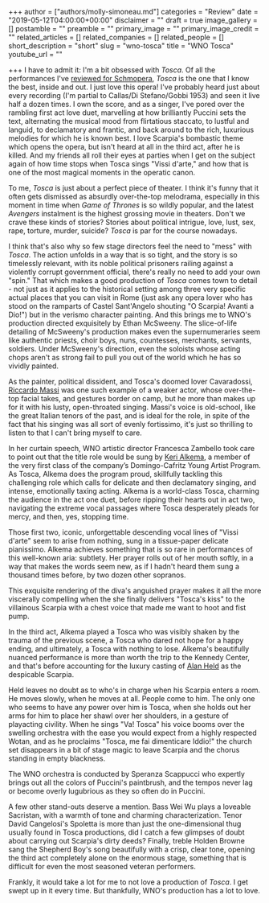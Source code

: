 +++
author = ["authors/molly-simoneau.md"]
categories = "Review"
date = "2019-05-12T04:00:00+00:00"
disclaimer = ""
draft = true
image_gallery = []
postamble = ""
preamble = ""
primary_image = ""
primary_image_credit = ""
related_articles = []
related_companies = []
related_people = []
short_description = "short"
slug = "wno-tosca"
title = "WNO Tosca"
youtube_url = ""

+++
I have to admit it: I'm a bit obsessed with _Tosca_. Of all the performances I've [reviewed for Schmopera](/authors/molly-simoneau/), _Tosca_ is the one that I know the best, inside and out. I just love this opera! I've probably heard just about every recording (I'm partial to Callas/Di Stefano/Gobbi 1953) and seen it live half a dozen times. I own the score, and as a singer, I've pored over the rambling first act love duet, marvelling at how brilliantly Puccini sets the text, alternating the musical mood from flirtatious staccato, to lustful and languid, to declamatory and frantic, and back around to the rich, luxurious melodies for which he is known best. I love Scarpia's bombastic theme which opens the opera, but isn't heard at all in the third act, after he is killed. And my friends all roll their eyes at parties when I get on the subject again of how time stops when Tosca sings "Vissi d'arte," and how that is one of the most magical moments in the operatic canon.

To me, _Tosca_ is just about a perfect piece of theater. I think it's funny that it often gets dismissed as absurdly over-the-top melodrama, especially in this moment in time when _Game of Thrones_ is so wildly popular, and the latest _Avengers_ instalment is the highest grossing movie in theaters. Don't we crave these kinds of stories? Stories about political intrigue, love, lust, sex, rape, torture, murder, suicide? _Tosca_ is par for the course nowadays.

I think that's also why so few stage directors feel the need to "mess" with _Tosca_. The action unfolds in a way that is so tight, and the story is so timelessly relevant, with its noble political prisoners railing against a violently corrupt government official, there's really no need to add your own "spin." That which makes a good production of _Tosca_ comes town to detail - not just as it applies to the historical setting among three very specific actual places that you can visit in Rome (just ask any opera lover who has stood on the ramparts of Castel Sant'Angelo shouting "O Scarpia! Avanti a Dio!") but in the verismo character painting. And this brings me to WNO's production directed exquisitely by Ethan McSweeny. The slice-of-life detailing of McSweeny's production makes even the supernumeraries seem like authentic priests, choir boys, nuns, countesses, merchants, servants, soldiers. Under McSweeny's direction, even the soloists whose acting chops aren't as strong fail to pull you out of the world which he has so vividly painted.

As the painter, political dissident, and Tosca's doomed lover Cavaradossi, [Riccardo Massi](/scene/people/riccardo-massi/) was one such example of a weaker actor, whose over-the-top facial takes, and gestures border on camp, but he more than makes up for it with his lusty, open-throated singing. Massi's voice is old-school, like the great Italian tenors of the past, and is ideal for the role, in spite of the fact that his singing was all sort of evenly fortissimo, it's just so thrilling to listen to that I can't bring myself to care.

In her curtain speech, WNO artistic director Francesca Zambello took care to point out that the title role would be sung by [Keri Alkema](/talking-with-singers-keri-alkema/), a member of the very first class of the company’s Domingo-Cafritz Young Artist Program. As Tosca, Alkema does the program proud, skillfully tackling this challenging role which calls for delicate and then declamatory singing, and intense, emotionally taxing acting. Alkema is a world-class Tosca, charming the audience in the act one duet, before ripping their hearts out in act two, navigating the extreme vocal passages where Tosca desperately pleads for mercy, and then, yes, stopping time.

Those first two, iconic, unforgettable descending vocal lines of "Vissi d'arte" seem to arise from nothing, sung in a tissue-paper delicate pianissimo. Alkema achieves something that is so rare in performances of this well-known aria: subtlety. Her prayer rolls out of her mouth softly, in a way that makes the words seem new, as if I hadn't heard them sung a thousand times before, by two dozen other sopranos.

This exquisite rendering of the diva's anguished prayer makes it all the more viscerally compelling when the she finally delivers "Tosca's kiss" to the villainous Scarpia with a chest voice that made me want to hoot and fist pump.

In the third act, Alkema played a Tosca who was visibly shaken by the trauma of the previous scene, a Tosca who dared not hope for a happy ending, and ultimately, a Tosca with nothing to lose. Alkema's beautifully nuanced performance is more than worth the trip to the Kennedy Center, and that's before accounting for the luxury casting of [Alan Held](/scene/people/alan-held/) as the despicable Scarpia.

Held leaves no doubt as to who's in charge when his Scarpia enters a room. He moves slowly, when he moves at all. People come to him. The only one who seems to have any power over him is Tosca, when she holds out her arms for him to place her shawl over her shoulders, in a gesture of playacting civility. When he sings "Va! Tosca" his voice booms over the swelling orchestra with the ease you would expect from a highly respected Wotan, and as he proclaims "Tosca, me fai dimenticare Iddio!" the church set disappears in a bit of stage magic to leave Scarpia and the chorus standing in empty blackness.

The WNO orchestra is conducted by Speranza Scappucci who expertly brings out all the colors of Puccini's paintbrush, and the tempos never lag or become overly lugubrious as they so often do in Puccini.

A few other stand-outs deserve a mention. Bass Wei Wu plays a loveable Sacristan, with a warmth of tone and charming characterization. Tenor David Cangelosi's Spoletta is more than just the one-dimensional thug usually found in Tosca productions, did I catch a few glimpses of doubt about carrying out Scarpia's dirty deeds? Finally, treble Holden Browne sang the Shepherd Boy's song beautifully with a crisp, clear tone, opening the third act completely alone on the enormous stage, something that is difficult for even the most seasoned veteran performers.

Frankly, it would take a lot for me to not love a production of _Tosca_. I get swept up in it every time. But thankfully, WNO's production has a lot to love.